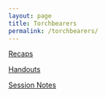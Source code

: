 ```yaml
---
layout: page
title: Torchbearers
permalink: /torchbearers/
---
```


<p><a href="recaps">Recaps</a></p>
<p><a href="handouts">Handouts</a></p>
<p><a href="sessions">Session Notes</a></p>